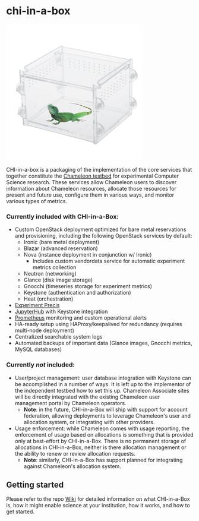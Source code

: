 # chi-in-a-box

![chi-in-a-box](./chi-in-a-box.png)

CHI-in-a-box is a packaging of the implementation of the core services that together constitute the [Chameleon testbed](https://www.chameleoncloud.org/) for experimental Computer Science research. These services allow Chameleon users to discover information about Chameleon resources, allocate those resources for present and future use, configure them in various ways, and monitor various types of metrics.

### Currently included with CHI-in-a-Box:

- Custom OpenStack deployment optimized for bare metal reservations and provisioning, including the following OpenStack services by default:
  - Ironic (bare metal deployment)
  - Blazar (advanced reservation)
  - Nova (instance deployment in conjunction w/ Ironic)
    - Includes custom vendordata service for automatic experiment metrics collection
  - Neutron (networking)
  - Glance (disk image storage)
  - Gnocchi (timeseries storage for experiment metrics)
  - Keystone (authentication and authorization)
  - Heat (orchestration)
- [Experiment Precis](https://chameleoncloud.readthedocs.io/en/latest/technical/ep.html)
- [JupyterHub](https://jupyterhub.readthedocs.io/en/stable/) with Keystone integration
- [Prometheus](https://prometheus.io/) monitoring and custom operational alerts
- HA-ready setup using HAProxy/keepalived for redundancy (requires multi-node deployment)
- Centralized searchable system logs
- Automated backups of important data (Glance images, Gnocchi metrics, MySQL databases)

### Currently _not_ included:

- User/project management: user database integration with Keystone can be accomplished in a number of ways. It is left up to the implementor of the independent testbed how to set this up. Chameleon Associate sites will be directly integrated with the existing Chameleon user management portal by Chameleon operators.
  - **Note**: in the future, CHI-in-a-Box will ship with support for account federation, allowing deployments to leverage Chameleon's user and allocation system, or integrating with other providers.
- Usage enforcement: while Chameleon comes with usage reporting, the enforcement of usage based on allocations is something that is provided only at best-effort by CHI-in-a-Box. There is no permanent storage of allocations in CHI-in-a-Box, neither is there allocation management or the ability to renew or review allocation requests.
  - **Note**: similarly, CHI-in-a-Box has support planned for integrating against Chameleon's allocation system.

## Getting started

Please refer to the repo [Wiki](https://github.com/ChameleonCloud/ansible-playbooks/wiki) for detailed information on what CHI-in-a-Box is, how it might enable science at your institution, how it works, and how to get started.

